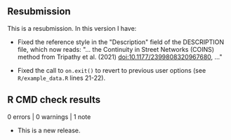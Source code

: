 ## Resubmission

This is a resubmission. In this version I have:

* Fixed the reference style in the "Description" field of the DESCRIPTION file, which now reads:
  "... the Continuity in Street Networks (COINS) method from Tripathy et al. (2021) <doi:10.1177/2399808320967680>, ..."

* Fixed the call to `on.exit()` to revert to previous user options (see `R/example_data.R` lines 21-22).

## R CMD check results

0 errors | 0 warnings | 1 note

* This is a new release.
